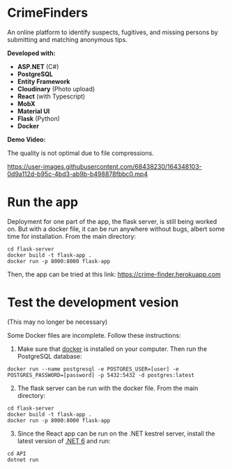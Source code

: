 # CrimeFinders

An online platform to identify suspects, fugitives, and missing persons by submitting and matching anonymous tips.

**Developed with:**
  - **ASP.NET** (C#)
  - **PostgreSQL**
  - **Entity Framework**
  - **Cloudinary** (Photo upload)
  - **React** (with Typescript)
  - **MobX**
  - **Material UI**
  - **Flask** (Python)
  - **Docker**

**Demo Video:**

The quality is not optimal due to file compressions.

https://user-images.githubusercontent.com/68438230/164348103-0d9a112d-b95c-4bd3-ab9b-b498878fbbc0.mp4

# Run the app

Deployment for one part of the app, the flask server, is still being worked on. But with a docker file, it can be run anywhere without bugs, albert some time for installation. From the main directory:

```
cd flask-server
docker build -t flask-app .
docker run -p 8000:8000 flask-app
```

Then, the app can be tried at this link: https://crime-finder.herokuapp.com

# Test the development vesion
(This may no longer be necessary)

Some Docker files are incomplete. Follow these instructions:
1) Make sure that [docker](https://www.docker.com/) is installed on your computer. Then run the PostgreSQL database:
```
docker run --name postgresql -e POSTGRES_USER=[user] -e POSTGRES_PASSWORD=[password] -p 5432:5432 -d postgres:latest
```

2) The flask server can be run with the docker file. From the main directory:
```
cd flask-server
docker build -t flask-app .
docker run -p 8000:8000 flask-app
```

3) Since the React app can be run on the .NET kestrel server, install the latest version of [.NET 6](https://dotnet.microsoft.com/en-us/download) and run:
```
cd API
dotnet run
```
